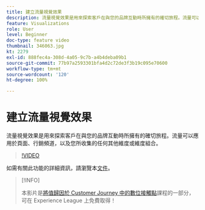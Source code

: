 ```yaml
---
title: 建立流量視覺效果
description: 流量視覺效果是用來探索客戶在與您的品牌互動時所擁有的確切旅程。流量可以應用於頁面、行銷頻道，以及您所收集的任何其他維度或維度組合。
feature: Visualizations
role: User
level: Beginner
doc-type: feature video
thumbnail: 346063.jpg
kt: 2279
exl-id: 888fec4a-308d-4a05-9c7b-a4b4deba09b1
source-git-commit: 77b97a2593301bfa4d2c72de3f3b19c095e70600
workflow-type: tm+mt
source-wordcount: '120'
ht-degree: 100%

---
```


# 建立流量視覺效果

流量視覺效果是用來探索客戶在與您的品牌互動時所擁有的確切旅程。流量可以應用於頁面、行銷頻道，以及您所收集的任何其他維度或維度組合。

>[!VIDEO](https://video.tv.adobe.com/v/346063/?quality=12&learn=on)

如需有關此功能的詳細資訊，請瀏覽本[文件](https://experienceleague.adobe.com/docs/analytics/analyze/analysis-workspace/visualizations/flow/flow.html?lang=zh-Hant)。

>[!INFO]
>
> 本影片是[將值歸因於 Customer Journey 中的數位接觸點](https://experienceleague.adobe.com/?recommended=Analytics-U-1-2020.2)課程的一部分，可在 Experience League 上免費取得！